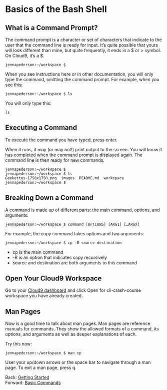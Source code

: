 # Basics of the Bash Shell

## What is a Command Prompt?

The command prompt is a character or set of characters that indicate to the user that the command line is ready for input. It’s quite possible that yours will look different than mine, but quite frequently, it ends in a $ or > symbol. On Cloud9, it’s a $.

```
jennapederson:~/workspace $
```

When you see instructions here or in other documentation, you will only type the command, omitting the command prompt. For example, when you see this:

```
jennapederson:~/workspace $ ls
```

You will only type this:
```
ls
```

## Executing a Command

To execute the command you have typed, press enter.

When it runs, it may (or may not!) print output to the screen. You will know it has completed when the command prompt is displayed again. The command line is then ready for new commands.

```
jennapederson:~/workspace $
jennapederson:~/workspace $ ls
Geekettes-1750x1750.png  images  README.md  workspace
jennapederson:~/workspace $
```

## Breaking Down a Command

A command is made up of different parts: the main command, options, and arguments.

```
jennapederson:~/workspace $ command [OPTIONS] [ARG1] […ARGX]
```

For example, the copy command takes options and two arguments:

```
jennapederson:~/workspace $ cp -R source destination
```
- cp is the main command
- -R is an option that indicates copy recursively
- source and destination are both arguments to this command

## Open Your Cloud9 Workspace

Go to your [Cloud9 dashboard](https://c9.io/dashboard.html) and click Open for cli-crash-course workspace you have already created.

## Man Pages

Now is a good time to talk about man pages. Man pages are reference manuals for commands. They show the allowed formats of a command, its options, and arguments as well as deeper explanations of each.

Try this now:

```
jennapederson:~/workspace $ man cp
```

User your up/down arrows or the space bar to navigate through a man page. To exit a man page, press q.

Back: [Getting Started](02_getting_started.md)	
Forward: [Basic Commands](04_basic_commands.md)
